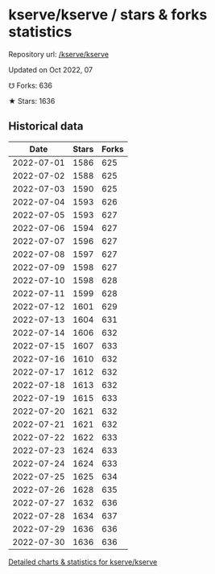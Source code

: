 # kserve/kserve / stars & forks statistics

Repository url: [/kserve/kserve](https://github.com/kserve/kserve)

Updated on Oct 2022, 07

☋ Forks: 636

★ Stars: 1636

## Historical data
| Date | Stars | Forks |
|------|-------|-------|
| 2022-07-01 | 1586 | 625 | 
| 2022-07-02 | 1588 | 625 | 
| 2022-07-03 | 1590 | 625 | 
| 2022-07-04 | 1593 | 626 | 
| 2022-07-05 | 1593 | 627 | 
| 2022-07-06 | 1594 | 627 | 
| 2022-07-07 | 1596 | 627 | 
| 2022-07-08 | 1597 | 627 | 
| 2022-07-09 | 1598 | 627 | 
| 2022-07-10 | 1598 | 628 | 
| 2022-07-11 | 1599 | 628 | 
| 2022-07-12 | 1601 | 629 | 
| 2022-07-13 | 1604 | 631 | 
| 2022-07-14 | 1606 | 632 | 
| 2022-07-15 | 1607 | 633 | 
| 2022-07-16 | 1610 | 632 | 
| 2022-07-17 | 1612 | 632 | 
| 2022-07-18 | 1613 | 632 | 
| 2022-07-19 | 1615 | 633 | 
| 2022-07-20 | 1621 | 632 | 
| 2022-07-21 | 1621 | 632 | 
| 2022-07-22 | 1622 | 633 | 
| 2022-07-23 | 1624 | 633 | 
| 2022-07-24 | 1624 | 633 | 
| 2022-07-25 | 1625 | 634 | 
| 2022-07-26 | 1628 | 635 | 
| 2022-07-27 | 1632 | 636 | 
| 2022-07-28 | 1634 | 637 | 
| 2022-07-29 | 1636 | 636 | 
| 2022-07-30 | 1636 | 636 | 


[Detailed charts & statistics for kserve/kserve](https://reviewgithub.com/rep/kserve/kserve)

